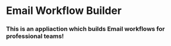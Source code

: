 # Email Workflow Builder
### This is an appliaction which builds Email workflows for professional teams!
